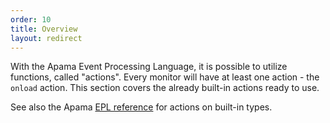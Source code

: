 ```yaml
---
order: 10
title: Overview
layout: redirect
---
```



With the Apama Event Processing Language, it is possible to utilize functions, called "actions". Every monitor will have at least one action - the `onload` action. This section covers the already built-in actions ready to use. <span class="inline-comment-marker" data-ref="67613062-9ea1-4d95-86f8-845b74940386">

See also the Apama [EPL reference](http://www.apamacommunity.com/documents/10.1.0.3/apama_10.1.0.3_webhelp/apama-webhelp/#page/apama-webhelp%252Fco-ApaEplRef_types.html%2523) for actions on built-in types.
